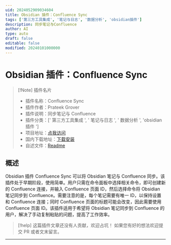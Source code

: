 ```yaml
---
uid: 2024052909034604
title: Obsidian 插件：Confluence Sync
tags: ['第三方工具集成', '笔记与日志', '数据分析', 'obsidian插件']
description: 同步笔记与Confluence
author: AI
type: auto
draft: false
editable: false
modified: 20240101000000
---
```


# Obsidian 插件：Confluence Sync

> [!Note] 插件名片
> - 插件名称：Confluence Sync
> - 插件作者：Prateek Grover
> - 插件说明：同步笔记与 Confluence
> - 插件分类：[' 第三方工具集成 ', ' 笔记与日志 ', ' 数据分析 ', 'obsidian 插件 ']
> - 项目地址：[点我访问](https://github.com/kerry/obsidian-confluence-sync)
> - 国内下载地址：[下载安装](https://pkmer.cn/products/plugin/pluginMarket/?confluence-sync)
> - 自述文件：[Readme](https://ghproxy.net/https://raw.githubusercontent.com/kerry/obsidian-confluence-sync/main/README.md)

## 概述

Obsidian 插件 Confluence Sync 可以将 Obsidian 笔记与 Confluence 同步。该插件处于早期阶段，使用简单。用户只需在命令面板中选择相关命令，即可创建新的 Confluence 连接，并输入 Confluence 页面 ID，然后选择命令将 Obsidian 笔记同步到 Confluence。需要注意的是，每个笔记需要有唯一 ID，以保持设置和 Confluence 连接；同时 Confluence 页面的标题可能会改变，因此需要使用 Confluence 页面 ID。该插件适用于希望将 Obsidian 笔记同步到 Confluence 的用户，解决了手动复制粘贴的问题，提高了工作效率。

> [!help]
> 这篇插件文章还没有人贡献，欢迎占坑！
> 如果您有好的想法欢迎提交 PR 或者文末留言。

---



